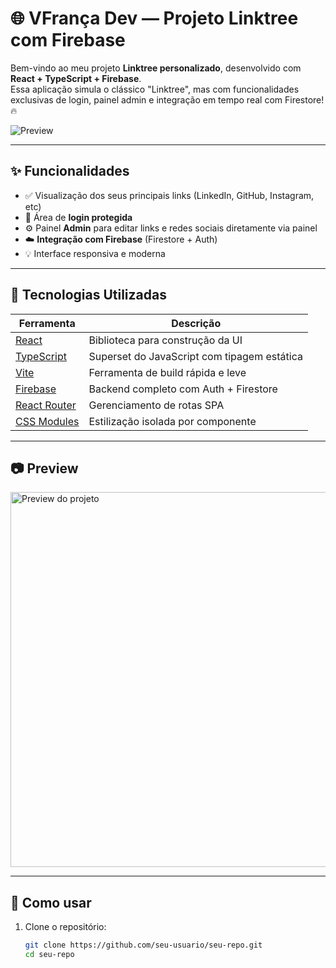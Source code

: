 # 🌐 VFrança Dev — Projeto Linktree com Firebase

Bem-vindo ao meu projeto **Linktree personalizado**, desenvolvido com **React + TypeScript + Firebase**.  
Essa aplicação simula o clássico "Linktree", mas com funcionalidades exclusivas de login, painel admin e integração em tempo real com Firestore! 🔥

![Preview](./assets/preview.png) <!-- ou o link da imagem no GitHub/Vercel -->

---

## ✨ Funcionalidades

- ✅ Visualização dos seus principais links (LinkedIn, GitHub, Instagram, etc)
- 🔐 Área de **login protegida**
- ⚙️ Painel **Admin** para editar links e redes sociais diretamente via painel
- ☁️ **Integração com Firebase** (Firestore + Auth)
- 💡 Interface responsiva e moderna

---

## 🚀 Tecnologias Utilizadas

| Ferramenta                                                | Descrição                                   |
| --------------------------------------------------------- | ------------------------------------------- |
| [React](https://reactjs.org/)                             | Biblioteca para construção da UI            |
| [TypeScript](https://www.typescriptlang.org/)             | Superset do JavaScript com tipagem estática |
| [Vite](https://vitejs.dev/)                               | Ferramenta de build rápida e leve           |
| [Firebase](https://firebase.google.com/)                  | Backend completo com Auth + Firestore       |
| [React Router](https://reactrouter.com/)                  | Gerenciamento de rotas SPA                  |
| [CSS Modules](https://github.com/css-modules/css-modules) | Estilização isolada por componente          |

---

## 📷 Preview

<img src="./assets/preview.png" alt="Preview do projeto" width="600"/>

---

## 🔧 Como usar

1. Clone o repositório:
   ```bash
   git clone https://github.com/seu-usuario/seu-repo.git
   cd seu-repo
   ```
